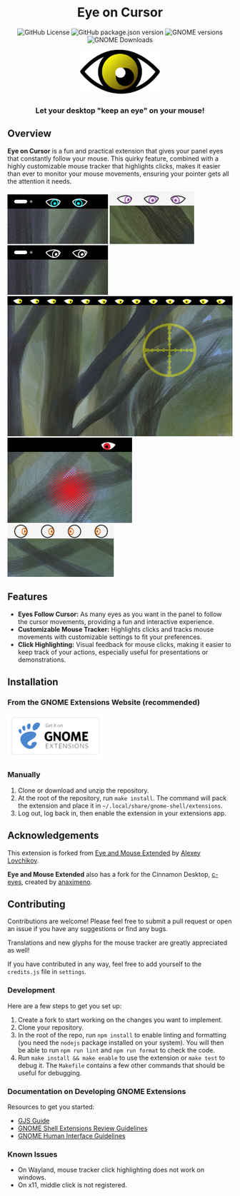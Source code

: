 <h1 align="center">Eye on Cursor</h1>
<p align="center">
    <img alt="GitHub License" src="https://img.shields.io/github/license/djinnalexio/eye-on-cursor?style=for-the-badge&logo=gnu">
    <img alt="GitHub package.json version" src="https://img.shields.io/github/package-json/v/djinnalexio/eye-on-cursor?style=for-the-badge&logo=node.js">
    <img alt="GNOME versions" src="https://img.shields.io/badge/supported_shell_versions-45_and_46-green?style=for-the-badge&logo=gnome">
    <img alt="GNOME Downloads" src="https://img.shields.io/badge/dynamic/xml?url=https%3A%2F%2Fextensions.gnome.org%2Fextension%2F7036%2Feye-on-cursor%2F&query=%2Fhtml%2Fbody%2Fdiv%5B2%5D%2Fdiv%2Fdiv%5B2%5D%2Fdiv%5B1%5D%2Fspan%5B3%5D&label=GNOME%20extensions&cacheSeconds=86400&style=for-the-badge&logo=gnome">
</p>
<p align="center">
  <img alt="logo" height="100" src="./eye-on-cursor@djinnalexio.github.io/media/eye-on-cursor-logo.svg">
</p>
<h3 align="center">Let your desktop "keep an eye" on your mouse!</h3>

## Overview

**Eye on Cursor** is a fun and practical extension that gives your panel eyes that constantly follow your mouse. This quirky feature, combined with a highly customizable mouse tracker that highlights clicks, makes it easier than ever to monitor your mouse movements, ensuring your pointer gets all the attention it needs.

![blueEyes](assets/blueEyes.png) ![classic](assets/classic.png) ![default](assets/default.png)
![biblicallyAccurate](assets/biblicallyAccurate.png)
![tracker](assets/tracker.png) ![round](assets/round.png)

## Features

- **Eyes Follow Cursor:** As many eyes as you want in the panel to follow the cursor movements, providing a fun and interactive experience.
- **Customizable Mouse Tracker:** Highlights clicks and tracks mouse movements with customizable settings to fit your preferences.
- **Click Highlighting:** Visual feedback for mouse clicks, making it easier to keep track of your actions, especially useful for presentations or demonstrations.

## Installation

### From the GNOME Extensions Website (recommended)

[<img alt="EGO page" height="100" src="https://raw.githubusercontent.com/andyholmes/gnome-shell-extensions-badge/master/get-it-on-ego.svg?sanitize=true">](https://extensions.gnome.org/extension/7036/eye-on-cursor/)

### Manually

1. Clone or download and unzip the repository.
2. At the root of the repository, run `make install`. The command will pack the extension and place it in `~/.local/share/gnome-shell/extensions`.
3. Log out, log back in, then enable the extension in your extensions app.

## Acknowledgements

This extension is forked from [Eye and Mouse Extended](https://extensions.gnome.org/extension/3139/eye-extended/) by [Alexey Lovchikov](https://github.com/alexeylovchikov).

**Eye and Mouse Extended** also has a fork for the Cinnamon Desktop, [c-eyes](https://github.com/anaximeno/c-eyes), created by [anaximeno](https://github.com/anaximeno/).

## Contributing

Contributions are welcome! Please feel free to submit a pull request or open an issue if you have any suggestions or find any bugs.

Translations and new glyphs for the mouse tracker are greatly appreciated as well!

If you have contributed in any way, feel free to add yourself to the `credits.js` file in `settings`.

### Development

Here are a few steps to get you set up:

1. Create a fork to start working on the changes you want to implement.
2. Clone your repository.
3. In the root of the repo, run `npm install` to enable linting and formatting (you need the `nodejs` package installed on your system). You will then be able to run `npm run lint` and `npm run format` to check the code.
4. Run `make install && make enable` to use the extension or `make test` to debug it. The `Makefile` contains a few other commands that should be useful for debugging.

### Documentation on Developing GNOME Extensions

Resources to get you started:

- [GJS Guide](https://gjs.guide/)
- [GNOME Shell Extensions Review Guidelines](https://gjs.guide/extensions/review-guidelines/review-guidelines.html)
- [GNOME Human Interface Guidelines](https://developer.gnome.org/hig/)

### Known Issues

- On Wayland, mouse tracker click highlighting does not work on windows.
- On x11, middle click is not registered.
